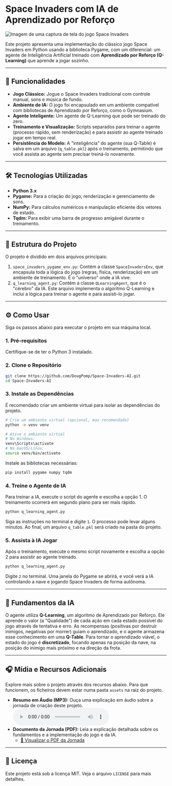 # Space Invaders com IA de Aprendizado por Reforço

![Imagem de uma captura de tela do jogo Space Invaders](https://placehold.co/800x400/000000/FFFFFF?text=Space+Invaders+AI)

Este projeto apresenta uma implementação do clássico jogo Space Invaders em Python usando a biblioteca Pygame, com um diferencial: um agente de Inteligência Artificial treinado com **Aprendizado por Reforço (Q-Learning)** que aprende a jogar sozinho.

---

## 🚀 Funcionalidades

* **Jogo Clássico:** Jogue o Space Invaders tradicional com controle manual, sons e música de fundo.
* **Ambiente de IA:** O jogo foi encapsulado em um ambiente compatível com bibliotecas de Aprendizado por Reforço, como o Gymnasium.
* **Agente Inteligente:** Um agente de Q-Learning que pode ser treinado do zero.
* **Treinamento e Visualização:** Scripts separados para treinar o agente (processo rápido, sem renderização) e para assistir ao agente treinado jogar em tempo real.
* **Persistência do Modelo:** A "inteligência" do agente (sua Q-Table) é salva em um arquivo (`q_table.pkl`) após o treinamento, permitindo que você assista ao agente sem precisar treiná-lo novamente.

---

## 🛠️ Tecnologias Utilizadas

* **Python 3.x**
* **Pygame:** Para a criação do jogo, renderização e gerenciamento de sons.
* **NumPy:** Para cálculos numéricos e manipulação eficiente dos vetores de estado.
* **Tqdm:** Para exibir uma barra de progresso amigável durante o treinamento.

---

## 📂 Estrutura do Projeto

O projeto é dividido em dois arquivos principais:

1.  `space_invaders_pygame_env.py`: Contém a classe `SpaceInvadersEnv`, que encapsula toda a lógica do jogo (regras, física, renderização) em um ambiente de treinamento. É o "universo" onde a IA vive.
2.  `q_learning_agent.py`: Contém a classe `QLearningAgent`, que é o "cérebro" da IA. Este arquivo implementa o algoritmo Q-Learning e inclui a lógica para treinar o agente e para assisti-lo jogar.

---

## ⚙️ Como Usar

Siga os passos abaixo para executar o projeto em sua máquina local.

### 1. Pré-requisitos

Certifique-se de ter o Python 3 instalado.

### 2. Clone o Repositório

```bash
git clone https://github.com/DougPomp/Space-Invaders-AI.git
cd Space-Invaders-AI
```

### 3. Instale as Dependências

É recomendado criar um ambiente virtual para isolar as dependências do projeto.

```bash
# Crie um ambiente virtual (opcional, mas recomendado)
python -m venv venv

# Ative o ambiente virtual
# No Windows:
venv\Scripts\activate
# No macOS/Linux:
source venv/bin/activate
```

Instale as bibliotecas necessárias:

```bash
pip install pygame numpy tqdm
```

### 4. Treine o Agente de IA

Para treinar a IA, execute o script do agente e escolha a opção 1. O treinamento ocorrerá em segundo plano para ser mais rápido.

```bash
python q_learning_agent.py
```

Siga as instruções no terminal e digite `1`. O processo pode levar alguns minutos. Ao final, um arquivo `q_table.pkl` será criado na pasta do projeto.

### 5. Assista à IA Jogar

Após o treinamento, execute o mesmo script novamente e escolha a opção 2 para assistir ao agente treinado.

```bash
python q_learning_agent.py
```

Digite `2` no terminal. Uma janela do Pygame se abrirá, e você verá a IA controlando a nave e jogando Space Invaders de forma autônoma.

---

## 🧠 Fundamentos da IA

O agente utiliza **Q-Learning**, um algoritmo de Aprendizado por Reforço. Ele aprende o valor (a "Qualidade") de cada ação em cada estado possível do jogo através de tentativa e erro. As recompensas (positivas por destruir inimigos, negativas por morrer) guiam o aprendizado, e o agente armazena esse conhecimento em uma **Q-Table**. Para tornar o aprendizado viável, o estado do jogo é **discretizado**, focando apenas na posição da nave, na posição do inimigo mais próximo e na direção da frota.

---

## 🎧 Mídia e Recursos Adicionais

Explore mais sobre o projeto através dos recursos abaixo. Para que funcionem, os ficheiros devem estar numa pasta `assets` na raiz do projeto.

* **Resumo em Áudio (MP3):** Ouça uma explicação em áudio sobre a jornada de criação deste projeto.
    <br>
    <audio controls>
      <source src="resumo_audio.mp3" type="audio/mpeg">
      Seu navegador não suporta o elemento de áudio.
    </audio>
* **Documento da Jornada (PDF):** Leia a explicação detalhada sobre os fundamentos e a implementação do jogo e da IA.
    * [📄 Visualizar o PDF da Jornada](documento_jornada.pdf)

---

## 📄 Licença

Este projeto está sob a licença MIT. Veja o arquivo `LICENSE` para mais detalhes.
